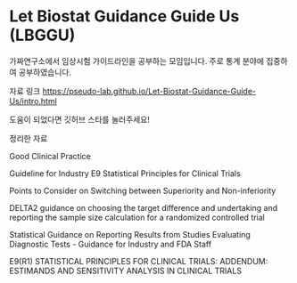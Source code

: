 # Let Biostat Guidance Guide Us (LBGGU)

가짜연구소에서 임상시험 가이드라인을 공부하는 모임입니다. 주로 통계 분야에 집중하여 공부하였습니다.

자료 링크
https://pseudo-lab.github.io/Let-Biostat-Guidance-Guide-Us/intro.html

도움이 되었다면 깃허브 스타를 눌러주세요!

정리한 자료

Good Clinical Practice

Guideline for Industry E9 Statistical Principles for Clinical Trials

Points to Consider on Switching between Superiority and Non-inferiority

DELTA2 guidance on choosing the target difference and undertaking and reporting the sample size calculation for a randomized controlled trial

Statistical Guidance on Reporting Results from Studies Evaluating Diagnostic Tests - Guidance for Industry and FDA Staff

E9(R1) STATISTICAL PRINCIPLES FOR CLINICAL TRIALS: ADDENDUM: ESTIMANDS AND SENSITIVITY ANALYSIS IN CLINICAL TRIALS


